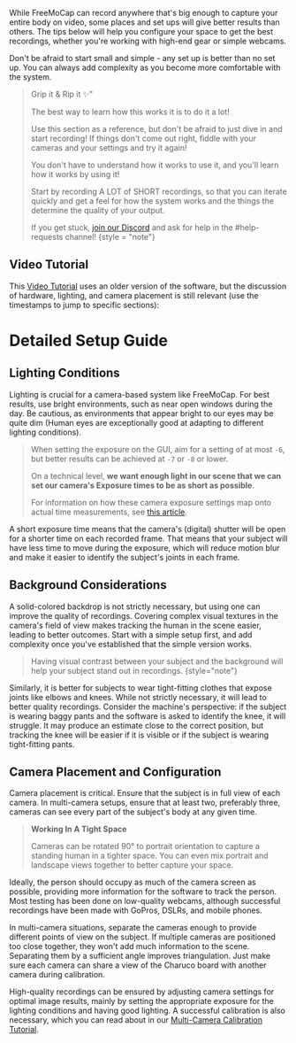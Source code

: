 While FreeMoCap can record anywhere that's big enough to capture your entire body on video, some places and set ups will give better results than others. The tips below will help you configure your space to get the best recordings, whether you're working with high-end gear or simple webcams. 

Don't be afraid to start small and simple - any set up is better than no set up. You can always add complexity as you become more comfortable with the system.


> Grip it & Rip it ✨"
>    
>    The best way to learn how this works it is to do it a lot!
>    
>    Use this section as a reference, but don't be afraid to just dive in and start recording! If things don't come out right, fiddle with your cameras and your settings and try it again! 
> 
> You don't have to understand how it works to use it, and you'll learn how it works by using it!
>
> Start by recording A LOT of SHORT recordings, so that you can iterate quickly and get a feel for how the system works and the things the determine the quality of your output.
>    
>    If you get stuck, [join our Discord](https://discord.gg/P2nyraRYjb) and ask for help in the #help-requests channel!
> {style = "note"}
## Video Tutorial


This [Video Tutorial](https://www.youtube.com/watch?v=GxKmyKdnTy0&t=872s) uses an older version of the software, but the discussion of hardware, lighting, and camera placement is still relevant (use the timestamps to jump to specific sections):


# Detailed Setup Guide
## Lighting Conditions

Lighting is crucial for a camera-based system like FreeMoCap. For best results, use bright environments, such as near open windows during the day. Be cautious, as environments that appear bright to our eyes may be quite dim (Human eyes are exceptionally good at adapting to different lighting conditions).


> When setting the exposure on the GUI, aim for a setting of at most `-6`, but better results can be achieved at `-7` or `-8` or lower. 
>
> On a technical level, **we want enough light in our scene that we can set our camera's Exposure times to be as short as possible**.
> 
> For information on how these camera exposure settings map onto actual time measurements, see [this article](https://www.kurokesu.com/main/2020/05/22/uvc-camera-exposure-timing-in-opencv/).

A short exposure time means that the camera's (digital) shutter will be open for a shorter time on each recorded frame. That means that your subject will have less time to move during the exposure, which will reduce motion blur and make it easier to identify the subject's joints in each frame.




## Background Considerations

A solid-colored backdrop is not strictly necessary, but using one can improve the quality of recordings. Covering complex visual textures in the camera's field of view makes tracking the human in the scene easier, leading to better outcomes. Start with a simple setup first, and add complexity once you've established that the simple version works.


>    Having visual contrast between your subject and the background will help your subject stand out in recordings.
> {style="note"}

Similarly, it is better for subjects to wear tight-fitting clothes that expose joints like elbows and knees. While not strictly necessary, it will lead to better quality recordings. Consider the machine's perspective: if the subject is wearing baggy pants and the software is asked to identify the knee, it will struggle. It may produce an estimate close to the correct position, but tracking the knee will be easier if it is visible or if the subject is wearing tight-fitting pants.

## Camera Placement and Configuration

Camera placement is critical. Ensure that the subject is in full view of each camera. In multi-camera setups, ensure that at least two, preferably three, cameras can see every part of the subject's body at any given time. 

> **Working In A Tight Space**
> 
>    Cameras can be rotated 90° to portrait orientation to capture a standing human in a tighter space. You can even mix portrait and landscape views together to better capture your space.

Ideally, the person should occupy as much of the camera screen as possible, providing more information for the software to track the person. Most testing has been done on low-quality webcams, although successful recordings have been made with GoPros, DSLRs, and mobile phones.

In multi-camera situations, separate the cameras enough to provide different points of view on the subject. If multiple cameras are positioned too close together, they won't add much information to the scene. Separating them by a sufficient angle improves triangulation. Just make sure each camera can share a view of the Charuco board with another camera during calibration.

High-quality recordings can be ensured by adjusting camera settings for optimal image results, mainly by setting the appropriate exposure for the lighting conditions and having good lighting. A successful calibration is also necessary, which you can read about in our [Multi-Camera Calibration Tutorial](resources_multi_camera_calibration.md).
